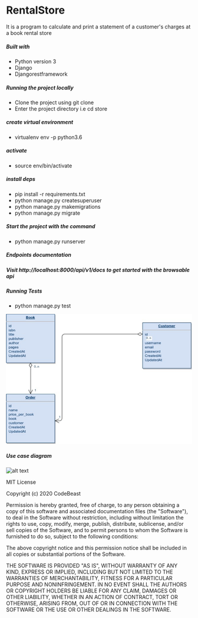 # RentalStore
It is a program to calculate and print a statement of a customer's charges at a book rental store

##### Built with
- Python version 3
- Django
- Djangorestframework

##### Running the project locally
- Clone the project using git clone
- Enter the project directory i.e cd store

##### create virtual environment
- virtualenv env -p python3.6

##### activate
- source env/bin/activate

##### install deps
- pip install -r requirements.txt
- python manage.py createsuperuser
- python manage.py makemigrations
- python manage.py migrate

##### Start the project with the command 
- python manage.py runserver

##### Endpoints documentation
##### Visit http://localhost:8000/api/v1/docs to get started with the browsable api


##### Running Tests
- python manage.py test



![alt text](BookApp.jpg "ERD diagram")

##### Use case diagram
![alt text](BookStoreApp.jpg "UML diagram")

MIT License

Copyright (c) 2020 CodeBeast

Permission is hereby granted, free of charge, to any person obtaining a copy
of this software and associated documentation files (the "Software"), to deal
in the Software without restriction, including without limitation the rights
to use, copy, modify, merge, publish, distribute, sublicense, and/or sell
copies of the Software, and to permit persons to whom the Software is
furnished to do so, subject to the following conditions:

The above copyright notice and this permission notice shall be included in all
copies or substantial portions of the Software.

THE SOFTWARE IS PROVIDED "AS IS", WITHOUT WARRANTY OF ANY KIND, EXPRESS OR
IMPLIED, INCLUDING BUT NOT LIMITED TO THE WARRANTIES OF MERCHANTABILITY,
FITNESS FOR A PARTICULAR PURPOSE AND NONINFRINGEMENT. IN NO EVENT SHALL THE
AUTHORS OR COPYRIGHT HOLDERS BE LIABLE FOR ANY CLAIM, DAMAGES OR OTHER
LIABILITY, WHETHER IN AN ACTION OF CONTRACT, TORT OR OTHERWISE, ARISING FROM,
OUT OF OR IN CONNECTION WITH THE SOFTWARE OR THE USE OR OTHER DEALINGS IN THE
SOFTWARE.
